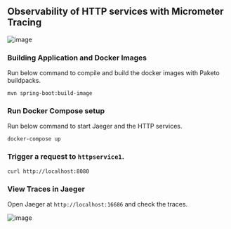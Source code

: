 ## Observability of HTTP services with Micrometer Tracing

![image](https://user-images.githubusercontent.com/4991449/140835345-a2af5646-2488-456d-9296-7baa21b06028.png)

### Building Application and Docker Images

Run below command to compile and build the docker images with Paketo buildpacks.

```shell
mvn spring-boot:build-image
```

### Run Docker Compose setup

Run below command to start Jaeger and the HTTP services.

```shell
docker-compose up
```

### Trigger a request to `httpservice1`.

```shell
curl http://localhost:8080
```

### View Traces in Jaeger

Open Jaeger at `http://localhost:16686` and check the traces.

![image](https://github.com/xsreality/spring-boot-tracing-demo/assets/4991449/e72b4f61-f53e-41ee-a436-fe5536a0d3ab)
